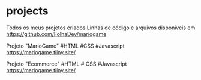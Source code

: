 # projects
Todos os meus projetos criados 
Linhas de código e arquivos disponíveis em https://github.com/FolhaDev/mariogame

Projeto "MarioGame" #HTML #CSS #Javascript
https://mariogame.tiiny.site/

Projeto "Ecommerce" #HTML # CSS #Javascript
https://mariogame.tiiny.site/
